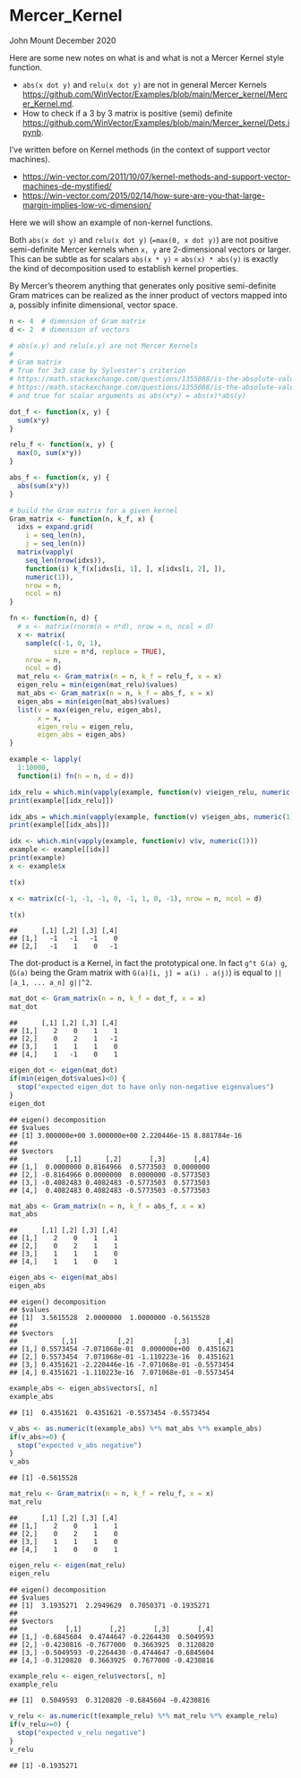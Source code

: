 Mercer\_Kernel
================

John Mount December 2020

Here are some new notes on what is and what is not a Mercer Kernel style
function.

-   `abs(x dot y)` and `relu(x dot y)` are not in general Mercer Kernels
    <https://github.com/WinVector/Examples/blob/main/Mercer_kernel/Mercer_Kernel.md>.
-   How to check if a 3 by 3 matrix is positive (semi) definite
    <https://github.com/WinVector/Examples/blob/main/Mercer_kernel/Dets.ipynb>.

I’ve written before on Kernel methods (in the context of support vector
machines).

-   <https://win-vector.com/2011/10/07/kernel-methods-and-support-vector-machines-de-mystified/>
-   <https://win-vector.com/2015/02/14/how-sure-are-you-that-large-margin-implies-low-vc-dimension/>

Here we will show an example of non-kernel functions.

Both `abs(x dot y)` and `relu(x dot y)` (`=max(0, x dot y)`) are not
positive semi-definite Mercer kernels when `x, y` are 2-dimensional
vectors or larger. This can be subtle as for scalars `abs(x * y)` =
`abs(x) * abs(y)` is exactly the kind of decomposition used to establish
kernel properties.

By Mercer’s theorem anything that generates only positive semi-definite
Gram matrices can be realized as the inner product of vectors mapped
into a, possibly infinite dimensional, vector space.

``` r
n <- 4  # dimension of Gram matrix
d <- 2  # dimension of vectors

# abs(x.y) and relu(x.y) are not Mercer Kernels
#
# Gram matrix
# True for 3x3 case by Sylvester's criterion
# https://math.stackexchange.com/questions/1355088/is-the-absolute-value-of-a-p-d-s-matrix-p-d-s
# https://math.stackexchange.com/questions/1355088/is-the-absolute-value-of-a-p-d-s-matrix-p-d-s#comment2758302_1355088
# and true for scalar arguments as abs(x*y) = abs(x)*abs(y)

dot_f <- function(x, y) {
  sum(x*y)
}

relu_f <- function(x, y) {
  max(0, sum(x*y))
}

abs_f <- function(x, y) { 
  abs(sum(x*y))
}

# build the Gram matrix for a given kernel
Gram_matrix <- function(n, k_f, x) {
  idxs = expand.grid(
    i = seq_len(n), 
    j = seq_len(n))
  matrix(vapply(
    seq_len(nrow(idxs)), 
    function(i) k_f(x[idxs[i, 1], ], x[idxs[i, 2], ]), 
    numeric(1)),
    nrow = n,
    ncol = n)
}
```

``` r
fn <- function(n, d) {
  # x <- matrix(rnorm(n = n*d), nrow = n, ncol = d)
  x <- matrix(
    sample(c(-1, 0, 1), 
           size = n*d, replace = TRUE), 
    nrow = n, 
    ncol = d)
  mat_relu <- Gram_matrix(n = n, k_f = relu_f, x = x)
  eigen_relu = min(eigen(mat_relu)$values)
  mat_abs <- Gram_matrix(n = n, k_f = abs_f, x = x)
  eigen_abs = min(eigen(mat_abs)$values)
  list(v = max(eigen_relu, eigen_abs), 
       x = x, 
       eigen_relu = eigen_relu, 
       eigen_abs = eigen_abs)
}

example <- lapply(
  1:10000,
  function(i) fn(n = n, d = d))

idx_relu = which.min(vapply(example, function(v) v$eigen_relu, numeric(1)))
print(example[[idx_relu]])

idx_abs = which.min(vapply(example, function(v) v$eigen_abs, numeric(1)))
print(example[[idx_abs]])

idx <- which.min(vapply(example, function(v) v$v, numeric(1)))
example <- example[[idx]]
print(example)
x <- example$x

t(x)
```

``` r
x <- matrix(c(-1, -1, -1, 0, -1, 1, 0, -1), nrow = n, ncol = d)

t(x)
```

    ##      [,1] [,2] [,3] [,4]
    ## [1,]   -1   -1   -1    0
    ## [2,]   -1    1    0   -1

The dot-product is a Kernel, in fact the prototypical one. In fact
`g^t G(a) g`, (`G(a)` being the Gram matrix with
`G(a)[i, j] = a(i) . a(j)`) is equal to `||[a_1, ... a_n] g||^2`.

``` r
mat_dot <- Gram_matrix(n = n, k_f = dot_f, x = x)
mat_dot
```

    ##      [,1] [,2] [,3] [,4]
    ## [1,]    2    0    1    1
    ## [2,]    0    2    1   -1
    ## [3,]    1    1    1    0
    ## [4,]    1   -1    0    1

``` r
eigen_dot <- eigen(mat_dot)
if(min(eigen_dot$values)<0) {
  stop("expected eigen_dot to have only non-negative eigenvalues")
}
eigen_dot
```

    ## eigen() decomposition
    ## $values
    ## [1] 3.000000e+00 3.000000e+00 2.220446e-15 8.881784e-16
    ## 
    ## $vectors
    ##            [,1]      [,2]       [,3]       [,4]
    ## [1,]  0.0000000 0.8164966  0.5773503  0.0000000
    ## [2,] -0.8164966 0.0000000  0.0000000 -0.5773503
    ## [3,] -0.4082483 0.4082483 -0.5773503  0.5773503
    ## [4,]  0.4082483 0.4082483 -0.5773503 -0.5773503

``` r
mat_abs <- Gram_matrix(n = n, k_f = abs_f, x = x)
mat_abs
```

    ##      [,1] [,2] [,3] [,4]
    ## [1,]    2    0    1    1
    ## [2,]    0    2    1    1
    ## [3,]    1    1    1    0
    ## [4,]    1    1    0    1

``` r
eigen_abs <- eigen(mat_abs)
eigen_abs
```

    ## eigen() decomposition
    ## $values
    ## [1]  3.5615528  2.0000000  1.0000000 -0.5615528
    ## 
    ## $vectors
    ##           [,1]          [,2]          [,3]       [,4]
    ## [1,] 0.5573454 -7.071068e-01  0.000000e+00  0.4351621
    ## [2,] 0.5573454  7.071068e-01 -1.110223e-16  0.4351621
    ## [3,] 0.4351621 -2.220446e-16 -7.071068e-01 -0.5573454
    ## [4,] 0.4351621 -1.110223e-16  7.071068e-01 -0.5573454

``` r
example_abs <- eigen_abs$vectors[, n]
example_abs
```

    ## [1]  0.4351621  0.4351621 -0.5573454 -0.5573454

``` r
v_abs <- as.numeric(t(example_abs) %*% mat_abs %*% example_abs)
if(v_abs>=0) {
  stop("expected v_abs negative")
}
v_abs
```

    ## [1] -0.5615528

``` r
mat_relu <- Gram_matrix(n = n, k_f = relu_f, x = x)
mat_relu
```

    ##      [,1] [,2] [,3] [,4]
    ## [1,]    2    0    1    1
    ## [2,]    0    2    1    0
    ## [3,]    1    1    1    0
    ## [4,]    1    0    0    1

``` r
eigen_relu <- eigen(mat_relu)
eigen_relu
```

    ## eigen() decomposition
    ## $values
    ## [1]  3.1935271  2.2949629  0.7050371 -0.1935271
    ## 
    ## $vectors
    ##            [,1]       [,2]       [,3]       [,4]
    ## [1,] -0.6845604  0.4744647 -0.2264430  0.5049593
    ## [2,] -0.4230816 -0.7677000  0.3663925  0.3120820
    ## [3,] -0.5049593 -0.2264430 -0.4744647 -0.6845604
    ## [4,] -0.3120820  0.3663925  0.7677000 -0.4230816

``` r
example_relu <- eigen_relu$vectors[, n]
example_relu
```

    ## [1]  0.5049593  0.3120820 -0.6845604 -0.4230816

``` r
v_relu <- as.numeric(t(example_relu) %*% mat_relu %*% example_relu)
if(v_relu>=0) {
  stop("expected v_relu negative")
}
v_relu
```

    ## [1] -0.1935271
